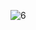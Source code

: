 ![6](https://github.com/yapariel/flavorfusion/assets/98309916/737b2631-29d9-44b7-b34b-176f83c8e74c)

